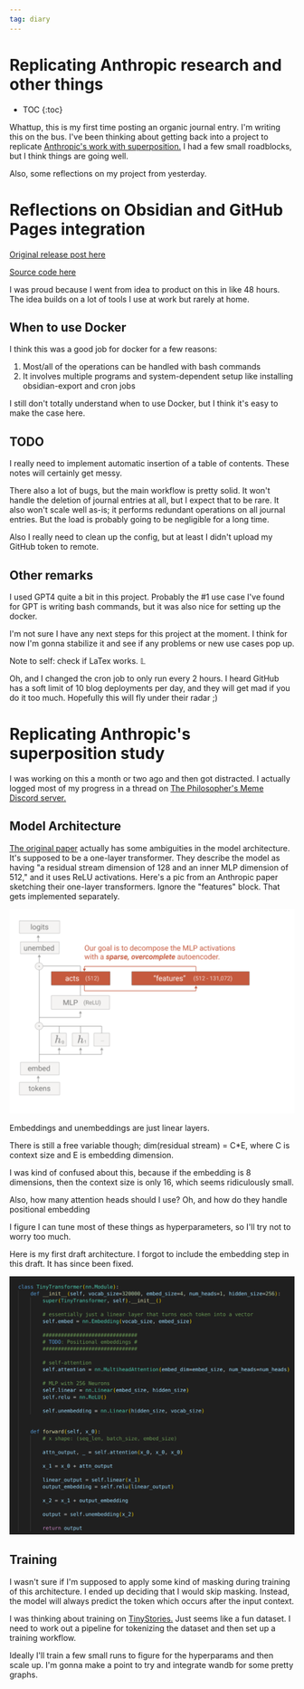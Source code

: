 ```yaml
---
tag: diary
---
```


# Replicating Anthropic research and other things

* TOC
  {:toc}

Whattup, this is my first time posting an organic journal entry. I'm writing this on the bus. I've been thinking about getting back into a project to replicate [Anthropic's work with superposition.](https://transformer-circuits.pub/2023/monosemantic-features/index.html) I had a few small roadblocks, but I think things are going well.

Also, some reflections on my project from yesterday.

# Reflections on Obsidian and GitHub Pages integration

[Original release post here](https://horenbergerb.github.io/2023/11/26/integrating-obsidian-with-github-pages.html)

[Source code here](https://github.com/horenbergerb/github-pages-obsidian-sync)

I was proud because I went from idea to product on this in like 48 hours. The idea builds on a lot of tools I use at work but rarely at home.

## When to use Docker

I think this was a good job for docker for a few reasons:

1. Most/all of the operations can be handled with bash commands
1. It involves multiple programs and system-dependent setup like installing obsidian-export and cron jobs

I still don't totally understand when to use Docker, but I think it's easy to make the case here.

## TODO

I really need to implement automatic insertion of a table of contents. These notes will certainly get messy.

There also a lot of bugs, but the main workflow is pretty solid. It won't handle the deletion of journal entries at all, but I expect that to be rare. It also won't scale well as-is; it performs redundant operations on all journal entries. But the load is probably going to be negligible for a long time.

Also I really need to clean up the config, but at least I didn't upload my GitHub token to remote.

## Other remarks

I used GPT4 quite a bit in this project. Probably the #1 use case I've found for GPT is writing bash commands, but it was also nice for setting up the docker.

I'm not sure I have any next steps for this project at the moment. I think for now I'm gonna stabilize it and see if any problems or new use cases pop up.

Note to self: check if LaTex works. $\mathbb{L}$

Oh, and I changed the cron job to only run every 2 hours. I heard GitHub has a soft limit of 10 blog deployments per day, and they will get mad if you do it too much. Hopefully this will fly under their radar ;)

# Replicating Anthropic's superposition study

I was working on this a month or two ago and then got distracted. I actually logged most of my progress in a thread on [The Philosopher's Meme Discord server.](https://discord.com/invite/hkDH32fSDD)

## Model Architecture

[The original paper](https://transformer-circuits.pub/2023/monosemantic-features/index.html) actually has some ambiguities in the model architecture. It's supposed to be a one-layer transformer. They describe the model as having "a residual stream dimension of 128 and an inner MLP dimension of 512," and it uses ReLU activations. Here's a pic from an Anthropic paper sketching their one-layer transformers. Ignore the "features" block. That gets implemented separately.

![image.png](/images/obsidian/image.png)

Embeddings and unembeddings are just linear layers.

There is still a free variable though; dim(residual stream) = C\*E, where C is context size and E is embedding dimension.

I was kind of confused about this, because if the embedding is 8 dimensions, then the context size is only 16, which seems ridiculously small.

Also, how many attention heads should I use? Oh, and how do they handle positional embedding

I figure I can tune most of these things as hyperparameters, so I'll try not to worry too much.

Here is my first draft architecture. I forgot to include the embedding step in this draft. It has since been fixed.

![image 1.png](/images/obsidian/image%201.png)

## Training

I wasn't sure if I'm supposed to apply some kind of masking during training of this architecture. I ended up deciding that I would skip masking. Instead, the model will always predict the token which occurs after the input context.

I was thinking about training on [TinyStories.](https://huggingface.co/datasets/roneneldan/TinyStories) Just seems like a fun dataset. I need to work out a pipeline for tokenizing the dataset and then set up a training workflow.

Ideally I'll train a few small runs to figure for the hyperparams and then scale up. I'm gonna make a point to try and integrate wandb for some pretty graphs.

